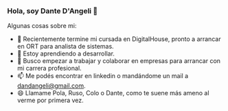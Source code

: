 ### Hola, soy Dante D'Angeli 👋

<!--
**DanteDangeli/DanteDangeli** is a ✨ _special_ ✨ repository because its `README.md` (this file) appears on your GitHub profile.
-->
Algunas cosas sobre mi:

- 🔭 Recientemente termine mi cursada en DigitalHouse, pronto a arrancar en ORT para analista de sistemas. 
- 🌱 Estoy aprendiendo a desarrollar.
- 👯 Busco empezar a trabajar y colaborar en empresas para arrancar con mi carrera profesional.
- 📫 Me podés encontrar en linkedin o mandándome un mail a dandangeli@gmail.com.
- 😄 Llamame Pola, Ruso, Colo o Dante, como te suene más ameno al verme por primera vez.
<!--
- 🤔 I’m looking for help with ...
- 💬 Ask me about ...
- ⚡ Fun fact: ...
-->
